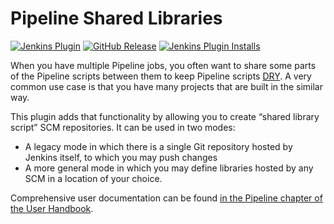 # Pipeline Shared Libraries

[![Jenkins Plugin](https://img.shields.io/jenkins/plugin/v/workflow-cps-global-lib)](https://plugins.jenkins.io/workflow-cps-global-lib)
[![GitHub Release](https://img.shields.io/github/v/tag/jenkinsci/workflow-cps-global-lib-plugin?label=changelog)](https://github.com/jenkinsci/workflow-cps-global-lib-plugin/releases/latest)
[![Jenkins Plugin Installs](https://img.shields.io/jenkins/plugin/i/workflow-cps-global-lib?color=blue)](https://plugins.jenkins.io/workflow-cps-global-lib)

When you have multiple Pipeline jobs, you often want to share some parts of the Pipeline scripts between them to keep Pipeline scripts [DRY](http://en.wikipedia.org/wiki/Don't_repeat_yourself).
A very common use case is that you have many projects that are built in the similar way.

This plugin adds that functionality by allowing you to create “shared library script” SCM repositories.
It can be used in two modes:

-   A legacy mode in which there is a single Git repository hosted by Jenkins itself, to which you may push changes
-   A more general mode in which you may define libraries hosted by any SCM in a location of your choice.

Comprehensive user documentation can be found [in the Pipeline chapter of the User Handbook](https://jenkins.io/doc/book/pipeline/shared-libraries/).
